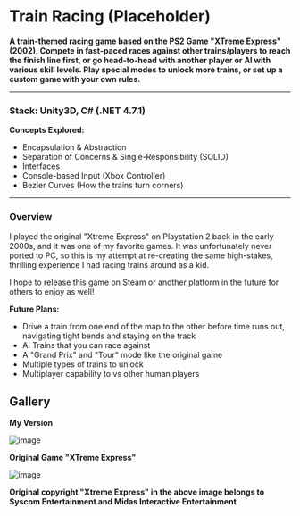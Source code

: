 # Train Racing (Placeholder)

**A train-themed racing game based on the PS2 Game "XTreme Express" (2002). Compete in fast-paced races against other trains/players to reach the finish line first, or go head-to-head with another player or AI with various skill levels. Play special modes to unlock more trains, or set up a custom game with your own rules.**

---

### Stack: Unity3D, C# (.NET 4.7.1)

**Concepts Explored:** 
- Encapsulation & Abstraction
- Separation of Concerns & Single-Responsibility (SOLID)
- Interfaces
- Console-based Input (Xbox Controller)
- Bezier Curves (How the trains turn corners)

---

### Overview
I played the original "Xtreme Express" on Playstation 2 back in the early 2000s, and it was one of my favorite games. It was unfortunately never ported to PC, so this is my attempt at re-creating the same high-stakes, thrilling experience I had racing trains around as a kid.

I hope to release this game on Steam or another platform in the future for others to enjoy as well!

**Future Plans:**
- Drive a train from one end of the map to the other before time runs out, navigating tight bends and staying on the track
- AI Trains that you can race against
- A "Grand Prix" and "Tour" mode like the original game
- Multiple types of trains to unlock
- Multiplayer capability to vs other human players

## Gallery

**My Version**

![image](https://user-images.githubusercontent.com/67047470/228462525-5684246f-2551-4306-b01c-12b769f7e15d.png)

**Original Game "XTreme Express"**

![image](https://user-images.githubusercontent.com/67047470/228462977-7e5559ef-b93d-4402-bb02-8c95fb493507.png)

**Original copyright "Xtreme Express" in the above image belongs to Syscom Entertainment and Midas Interactive Entertainment**

